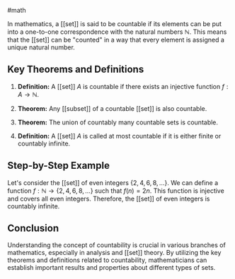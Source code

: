 #math 

In mathematics, a [[set]] is said to be countable if its elements can be put into a one-to-one correspondence with the natural numbers $\mathbb{N}$. This means that the [[set]] can be "counted" in a way that every element is assigned a unique natural number.

## Key Theorems and Definitions

1. **Definition:** A [[set]] $A$ is countable if there exists an injective function $f: A \rightarrow \mathbb{N}$.

2. **Theorem:** Any [[subset]] of a countable [[set]] is also countable.

3. **Theorem:** The union of countably many countable sets is countable.

4. **Definition:** A [[set]] $A$ is called at most countable if it is either finite or countably infinite.

## Step-by-Step Example

Let's consider the [[set]] of even integers $\{2, 4, 6, 8, \ldots\}$. We can define a function $f: \mathbb{N} \rightarrow \{2, 4, 6, 8, \ldots\}$ such that $f(n) = 2n$. This function is injective and covers all even integers. Therefore, the [[set]] of even integers is countably infinite.

## Conclusion

Understanding the concept of countability is crucial in various branches of mathematics, especially in analysis and [[set]] theory. By utilizing the key theorems and definitions related to countability, mathematicians can establish important results and properties about different types of sets.